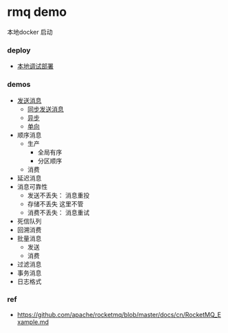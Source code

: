 # rmq demo

本地docker 启动

### deploy

* [本地调试部署](./deploy/local/README.md)

### demos

* [发送消息](./demos/send_msg/)
    * [同步发送消息](./demos/send_msg/src/main/java/com/example/demo/SyncSendMessageProducer.java)
    * [异步](./demos/send_msg/src/main/java/com/example/demo/ASyncSendMessageProducer.java)
    * [单向](./demos/send_msg/src/main/java/com/example/demo/OneWaySendMessageProducer.java)
* 顺序消息
    * 生产
        * 全局有序
        * 分区顺序
    * 消费
* 延迟消息
* 消息可靠性
    * 发送不丢失： 消息重投
    * 存储不丢失 这里不管
    * 消费不丢失： 消息重试
* 死信队列
* 回溯消费
* 批量消息
    * 发送
    * 消费
* 过滤消息
* 事务消息
* 日志格式

### ref

* https://github.com/apache/rocketmq/blob/master/docs/cn/RocketMQ_Example.md
